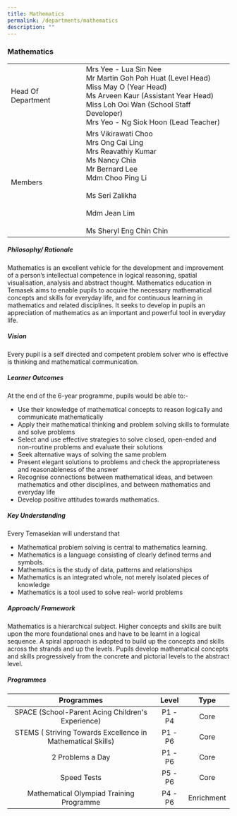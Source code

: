 ```yaml
---
title: Mathematics
permalink: /departments/mathematics
description: ""
---
```

### Mathematics

|  	|  	|
|---	|---	|
| Head Of Department  	| Mrs Yee - Lua Sin Nee <br>Mr Martin Goh Poh Huat (Level Head)<br>Miss May O (Year Head) <br>Ms Arveen Kaur (Assistant Year Head)<br>Miss Loh Ooi Wan (School Staff Developer)<br>Mrs Yeo - Ng Siok Hoon (Lead Teacher)  	|
| Members 	| Mrs Vikirawati Choo <br>Mrs Ong Cai Ling <br>Mrs Reavathiy Kumar<br>Ms Nancy Chia <br>Mr Bernard Lee <br>Mdm Choo Ping Li<br><br>Ms Seri Zalikha<br><br>Mdm Jean Lim<br><br>Ms Sheryl Eng Chin Chin 	|

##### Philosophy/ Rationale

Mathematics is an excellent vehicle for the development and improvement of a person’s intellectual competence in logical reasoning, spatial visualisation, analysis and abstract thought. Mathematics education in Temasek aims to enable pupils to acquire the necessary mathematical concepts and skills for everyday life, and for continuous learning in mathematics and related disciplines. It seeks to develop in pupils an appreciation of mathematics as an important and powerful tool in everyday life.

  

##### Vision

Every pupil is a self directed and competent problem solver who is effective is thinking and mathematical communication.

  

##### Learner Outcomes

At the end of the 6-year programme, pupils would be able to:-

*   Use their knowledge of mathematical concepts to reason logically and communicate mathematically
*   Apply their mathematical thinking and problem solving skills to formulate and solve problems
*   Select and use effective strategies to solve closed, open-ended and non-routine problems and evaluate their solutions
*   Seek alternative ways of solving the same problem
*   Present elegant solutions to problems and check the appropriateness and reasonableness of the answer
*   Recognise connections between mathematical ideas, and between mathematics and other disciplines, and between mathematics and everyday life
*   Develop positive attitudes towards mathematics.

  

##### Key Understanding

Every Temasekian will understand that

*   Mathematical problem solving is central to mathematics learning.
*   Mathematics is a language consisting of clearly defined terms and symbols.
*   Mathematics is the study of data, patterns and relationships
*   Mathematics is an integrated whole, not merely isolated pieces of knowledge
*   Mathematics is a tool used to solve real- world problems

  

##### Approach/ Framework

Mathematics is a hierarchical subject. Higher concepts and skills are built upon the more foundational ones and have to be learnt in a logical sequence. A spiral approach is adopted to build up the concepts and skills across the strands and up the levels. Pupils develop mathematical concepts and skills progressively from the concrete and pictorial levels to the abstract level.

  

##### Programmes

| Programmes  	| Level 	| Type  	|
|:---:	|:---:	|:---:	|
| SPACE (School-Parent Acing Children's Experience) 	| P1 - P4 	| Core 	|
| STEMS ( Striving Towards Excellence in Mathematical Skills) 	| P1 - P6 	| Core 	|
| 2 Problems a Day 	| P1 - P6 	| Core 	|
| Speed Tests 	| P5 - P6 	| Core 	|
| Mathematical Olympiad Training Programme 	| P4 - P6 	| Enrichment 	|